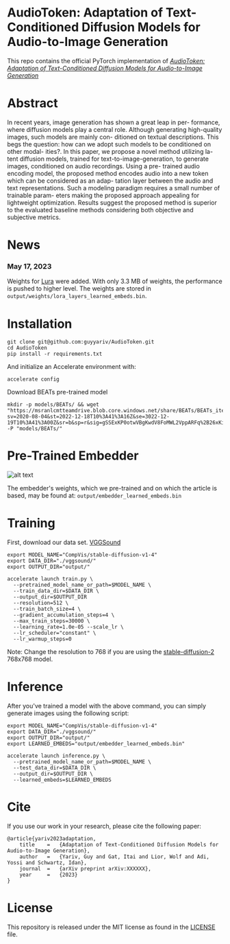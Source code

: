 # AudioToken: Adaptation of Text-Conditioned Diffusion Models for Audio-to-Image Generation
This repo contains the official PyTorch implementation of  [*AudioToken: Adaptation of Text-Conditioned Diffusion Models for Audio-to-Image Generation*](https://pages.cs.huji.ac.il/adiyoss-lab/AudioToken/)

# Abstract
In recent years, image generation has shown a great leap in per-
formance, where diffusion models play a central role. Although
generating high-quality images, such models are mainly con-
ditioned on textual descriptions. This begs the question: how
can we adopt such models to be conditioned on other modal-
ities?. In this paper, we propose a novel method utilizing la-
tent diffusion models, trained for text-to-image-generation, to
generate images, conditioned on audio recordings. Using a pre-
trained audio encoding model, the proposed method encodes
audio into a new token which can be considered as an adap-
tation layer between the audio and text representations. Such a
modeling paradigm requires a small number of trainable param-
eters making the proposed approach appealing for lightweight
optimization. Results suggest the proposed method is superior
to the evaluated baseline methods considering both objective
and subjective metrics.

# News
### May 17, 2023
Weights for [Lura](https://huggingface.co/blog/lora) were added. With only 3.3 MB of weights, the performance is pushed to higher level. The weights are stored in ```output/weights/lora_layers_learned_embeds.bin```.

# Installation
```
git clone git@github.com:guyyariv/AudioToken.git
cd AudioToken
pip install -r requirements.txt
```
And initialize an Accelerate environment with:
```angular2html
accelerate config
```
Download BEATs pre-trained model 
```
mkdir -p models/BEATs/ && wget "https://msranlcmtteamdrive.blob.core.windows.net/share/BEATs/BEATs_iter3_plus_AS2M_finetuned_on_AS2M_cpt2.pt?sv=2020-08-04&st=2022-12-18T10%3A41%3A16Z&se=3022-12-19T10%3A41%3A00Z&sr=b&sp=r&sig=gSSExKP0otwVBgKwdV8FoMWL2VppARFq%2B26xKin5rKw%3D" -P "models/BEATs/"
```

# Pre-Trained Embedder

![alt text](https://github.com/guyyariv/AudioToken/blob/master/figs/fig1.png)

The embedder's weights, which we pre-trained and on which the article is based, may be found at:
```output/embedder_learned_embeds.bin```

# Training

First, download our data set. [VGGSound](https://www.robots.ox.ac.uk/~vgg/data/vggsound/)

```angular2html
export MODEL_NAME="CompVis/stable-diffusion-v1-4"
export DATA_DIR="./vggsound/"
export OUTPUT_DIR="output/"

accelerate launch train.py \
  --pretrained_model_name_or_path=$MODEL_NAME \
  --train_data_dir=$DATA_DIR \
  --output_dir=$OUTPUT_DIR 
  --resolution=512 \
  --train_batch_size=4 \
  --gradient_accumulation_steps=4 \
  --max_train_steps=30000 \
  --learning_rate=1.0e-05 --scale_lr \
  --lr_scheduler="constant" \
  --lr_warmup_steps=0 
```
Note: Change the resolution to 768 if you are using the [stable-diffusion-2](https://huggingface.co/stabilityai/stable-diffusion-2) 768x768 model.
# Inference

After you've trained a model with the above command, you can simply generate images using the following script:
```angular2html
export MODEL_NAME="CompVis/stable-diffusion-v1-4"
export DATA_DIR="./vggsound/"
export OUTPUT_DIR="output/"
export LEARNED_EMBEDS="output/embedder_learned_embeds.bin"

accelerate launch inference.py \
  --pretrained_model_name_or_path=$MODEL_NAME \
  --test_data_dir=$DATA_DIR \
  --output_dir=$OUTPUT_DIR \ 
  --learned_embeds=$LEARNED_EMBEDS
```

# Cite
If you use our work in your research, please cite the following paper:
```
@article{yariv2023adaptation,
    title    =   {Adaptation of Text-Conditioned Diffusion Models for Audio-to-Image Generation},
    author   =   {Yariv, Guy and Gat, Itai and Lior, Wolf and Adi, Yossi and Schwartz, Idan},
    journal  =   {arXiv preprint arXiv:XXXXXX},
    year     =   {2023}
}
```

# License
This repository is released under the MIT license as found in the [LICENSE](LICENSE) file. 

